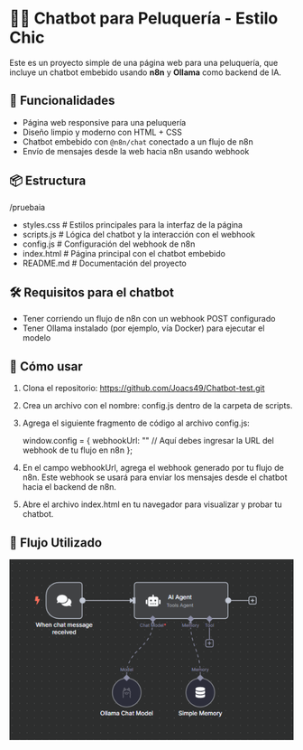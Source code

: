 # 💇‍♀️ Chatbot para Peluquería - Estilo Chic

Este es un proyecto simple de una página web para una peluquería, que incluye un chatbot embebido usando **n8n** y **Ollama** como backend de IA.

## 🚀 Funcionalidades

- Página web responsive para una peluquería
- Diseño limpio y moderno con HTML + CSS
- Chatbot embebido con `@n8n/chat` conectado a un flujo de n8n
- Envío de mensajes desde la web hacia n8n usando webhook

## 📦 Estructura

/pruebaia

- styles.css            # Estilos principales para la interfaz de la página
- scripts.js            # Lógica del chatbot y la interacción con el webhook
- config.js             # Configuración del webhook de n8n
- index.html            # Página principal con el chatbot embebido
- README.md             # Documentación del proyecto

## 🛠️ Requisitos para el chatbot

- Tener corriendo un flujo de n8n con un webhook POST configurado
- Tener Ollama instalado (por ejemplo, vía Docker) para ejecutar el modelo

## 📖 Cómo usar

1. Clona el repositorio: https://github.com/Joacs49/Chatbot-test.git
2. Crea un archivo con el nombre: config.js dentro de la carpeta de scripts.
3. Agrega el siguiente fragmento de código al archivo config.js:

    window.config = {
        webhookUrl: ""  // Aquí debes ingresar la URL del webhook de tu flujo en n8n
    };

4. En el campo webhookUrl, agrega el webhook generado por tu flujo de n8n. Este webhook se usará para enviar los mensajes desde el chatbot hacia el     backend de n8n.
5. Abre el archivo index.html en tu navegador para visualizar y probar tu chatbot.
    
## 🔄 Flujo Utilizado

<img src="/images/Flujo-ChatBot.png" alt="Logo del proyecto" width="600"/>